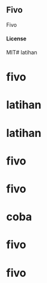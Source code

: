 ## Fivo

Fivo

#### License

MIT# latihan
# fivo
# latihan
# latihan
# fivo
# fivo
# coba
# fivo
# fivo
